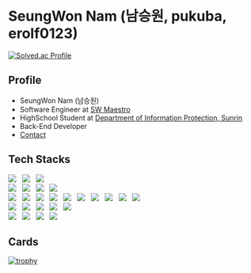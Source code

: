 # SeungWon Nam (남승원, pukuba, erolf0123)

[![Solved.ac Profile](http://mazassumnida.wtf/api/generate_badge?boj=erolf0123)](https://www.acmicpc.net/user/erolf0123)

## Profile
* SeungWon Nam (남승원)
* Software Engineer at [SW Maestro](https://swmaestro.org/sw/main/main.do)
* HighSchool Student at [Department of Information Protection, Sunrin](http://sunrint.hs.kr/index.do)
* Back-End Developer
* [Contact](mailto:pukuba@kakao.com)

## Tech Stacks

<div style="display: inline-block">
  <img src="https://img.shields.io/badge/Node.js-339933?logoColor=FFFFFF&logo=Node.js&style=flat-square"> &nbsp;
  <img src="https://img.shields.io/badge/TypeScript-3178C6?logoColor=FFFFFF&logo=TypeScript&style=flat-square"> &nbsp;
  <img src="https://img.shields.io/badge/JavaScript-F7DF1E?logoColor=FFFFFF&logo=Javascript&style=flat-square"> &nbsp;
  
  <br>
  <img src="https://img.shields.io/badge/Express-000000?logoColor=FFFFFF&logo=express&style=flat-square"> &nbsp;
  <img src="https://img.shields.io/badge/Apollo%20GraphQL-311C87?logoColor=FFFFFF&logo=Apollo%20GraphQL&style=flat-square"> &nbsp;
  <img src="https://img.shields.io/badge/Mocha-8D6748?logoColor=FFFFFF&logo=mocha&style=flat-square"> &nbsp;
  <img src="https://img.shields.io/badge/NestJS-E0234E?logoColor=FFFFFF&logo=NestJS&style=flat-square"> &nbsp;
  <br>
  <img src="https://img.shields.io/badge/GRPC-4285F4?logoColor=FFFFFF&logo=google&style=flat-square"> &nbsp;
  <img src="https://img.shields.io/badge/GraphQL-E10098?logoColor=FFFFFF&logo=GraphQL&style=flat-square"> &nbsp;
  <img src="https://img.shields.io/badge/NCP-03C75A?logoColor=FFFFFF&logo=naver&style=flat-square"> &nbsp;
  <img src="https://img.shields.io/badge/Amazon AWS-232F3E?logoColor=FFFFFF&logo=Amazon AWS&style=flat-square"> &nbsp;
  <img src="https://img.shields.io/badge/Nginx-009639?logoColor=FFFFFF&logo=Nginx&style=flat-square"> &nbsp;
  <img src="https://img.shields.io/badge/Docker_Swarm-2496ED?logoColor=FFFFFF&logo=Docker&style=flat-square"> &nbsp;
  <img src="https://img.shields.io/badge/Travis_CI-3EAAAF?logoColor=FFFFFF&logo=travis&style=flat-square"> &nbsp;
  <img src="https://img.shields.io/badge/Swagger-85EA2D?logoColor=FFFFFF&logo=swagger&style=flat-square"> &nbsp;
  <img src="https://img.shields.io/badge/Firebase-FFCA28?logoColor=FFFFFF&logo=Firebase&style=flat-square"> &nbsp;
  <img src="https://img.shields.io/badge/Cloudflare-F38020?logoColor=FFFFFF&logo=Cloudflare&style=flat-square"> &nbsp;
  <br>
  <img src="https://img.shields.io/badge/MongoDB-47A248?logoColor=FFFFFF&logo=MongoDB&style=flat-square"> &nbsp;
  <img src="https://img.shields.io/badge/Redis-DC382D?logoColor=FFFFFF&logo=Redis&style=flat-square"> &nbsp;
  <img src="https://img.shields.io/badge/SQLite-003B57?logoColor=FFFFFF&logo=SQLite&style=flat-square"> &nbsp;
  <img src="https://img.shields.io/badge/MySQL-4479A1?logoColor=FFFFFF&logo=Mysql&style=flat-square"> &nbsp;
  <img src="https://img.shields.io/badge/MemCached-65C2CB?logoColor=Memcached&logo=&style=flat-square"> &nbsp;
  <br>
  <img src="https://img.shields.io/badge/Git-F05032?logoColor=FFFFFF&logo=Git&style=flat-square"> &nbsp;
  <img src="https://img.shields.io/badge/Git LFS-F64935?logoColor=FFFFFF&logo=Git-Lfs&style=flat-square"> &nbsp;
  <img src="https://img.shields.io/badge/GitLab-FCA121?logoColor=FFFFFF&logo=Gitlab&style=flat-square"> &nbsp;
  <img src="https://img.shields.io/badge/Github-181717?logoColor=FFFFFF&logo=Github&style=flat-square"> &nbsp;
</div>

## Cards

[![trophy](https://github-profile-trophy.vercel.app/?username=pukuba&theme=chalk&row=2&column=3)](https://github.com/ryo-ma/github-profile-trophy)

